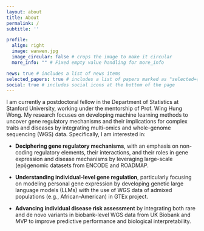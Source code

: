 ```yaml
---
layout: about
title: About
permalink: /
subtitle: ''

profile:
  align: right
  image: wanwen.jpg
  image_circular: false # crops the image to make it circular
  more_info: "" # Fixed empty value handling for more_info

news: true # includes a list of news items
selected_papers: true # includes a list of papers marked as "selected={true}"
social: true # includes social icons at the bottom of the page
---
```


I am currently a postdoctoral fellow in the Department of Statistics at Stanford University, working under the mentorship of Prof. Wing Hung Wong. My research focuses on developing machine learning methods to uncover gene regulatory mechanisms and their implications for complex traits and diseases by integrating multi-omics and whole-genome sequencing (WGS) data. Specifically, I am interested in:

- **Deciphering gene regulatory mechanisms**, with an emphasis on non-coding regulatory elements, their interactions, and their roles in gene expression and disease mechanisms by leveraging large-scale (epi)genomic datasets from ENCODE and ROADMAP.
  
- **Understanding individual-level gene regulation**, particularly focusing on modeling personal gene expression by developing genetic large language models (LLMs) with the use of WGS data of admixed populations (e.g., African-American) in GTEx project.
  
- **Advancing individual disease risk assessment** by integrating both rare and de novo variants in biobank-level WGS data from UK Biobank and MVP to improve predictive performance and biological interpretability.
